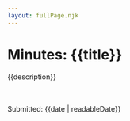```yaml
---
layout: fullPage.njk
---
```

# Minutes: {{title}}
{{description}}

<br>
<br>
Submitted: {{date | readableDate}}